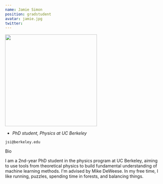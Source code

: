 ```yaml
---
name: Jamie Simon
position: gradstudent
avatar: jamie.jpg
twitter:
---
```


<img width="300" src="{{site.baseurl}}/images/people/{{page.avatar}}" data-action="zoom">

- _PhD student, Physics at UC Berkeley_<br>

<i class="fa fa-envelope-o"></i> `jsi@berkeley.edu`

Bio

I am a 2nd-year PhD student in the physics program at UC Berkeley, aiming to use tools from theoretical physics to build fundamental understanding of machine learning methods. I'm advised by Mike DeWeese. In my free time, I like running, puzzles, spending time in forests, and balancing things.
